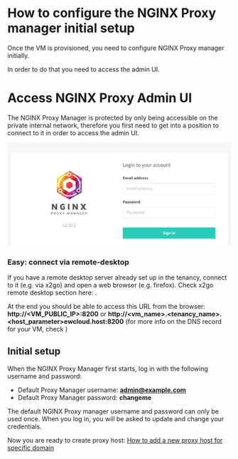 # How to configure the NGINX Proxy manager initial setup

Once the VM is provisioned, you need to configure NGINX Proxy manager initially.

In order to do that you need to access the admin UI.

  

# Access NGINX Proxy Admin UI

The NGINX Proxy Manager is protected by only being accessible on the private internal network, therefore you first need to get into a position to connect to it in order to access the admin UI.

![](../images/n-p-m_home.png)

### Easy: connect via remote-desktop

If you have a remote desktop server already set up in the tenancy, connect to it (e.g. via x2go) and open a web browser (e.g. firefox). Check x2go remote desktop section here: .

At the end you should be able to access this URL from the browser: **http://<VM\_PUBLIC\_IP>:8200** or **http://<vm\_name>.<tenancy\_name>.<host\_parameter>ewcloud.host:8200** (for more info on the DNS record for your VM, check )

  

## Initial setup

When the NGINX Proxy Manager first starts, log in with the following username and password:

*   Default Proxy Manager username: **[admin@example.com](mailto:admin@example.com)**
*   Default Proxy Manager password: **changeme**

The default NGINX Proxy manager username and password can only be used once. When you log in, you will be asked to update and change your credentials.

Now you are ready to create proxy host: [How to add a new proxy host for specific domain](../how-to/how-to-add-a-new-proxy-host-for-specific-domain.md)